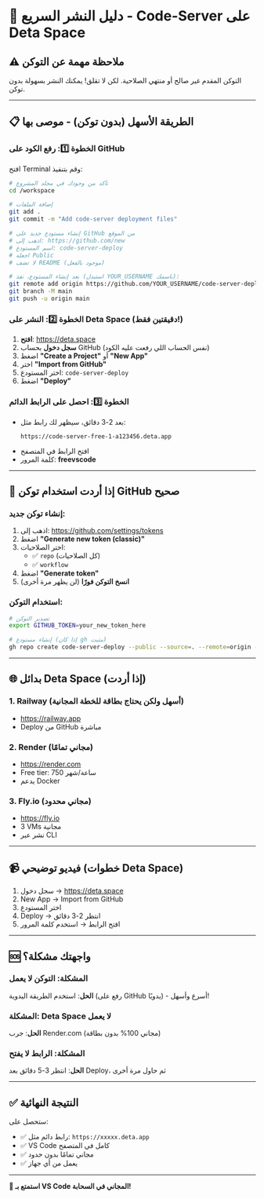 # 🚀 دليل النشر السريع - Code-Server على Deta Space

## ⚠️ ملاحظة مهمة عن التوكن
التوكن المقدم غير صالح أو منتهي الصلاحية. لكن لا تقلق! يمكنك النشر بسهولة بدون توكن.

---

## 📋 الطريقة الأسهل (بدون توكن) - موصى بها

### الخطوة 1️⃣: رفع الكود على GitHub

افتح Terminal وقم بتنفيذ:

```bash
# تأكد من وجودك في مجلد المشروع
cd /workspace

# إضافة الملفات
git add .
git commit -m "Add code-server deployment files"

# إنشاء مستودع جديد على GitHub من الموقع
# اذهب إلى: https://github.com/new
# اسم المستودع: code-server-deploy
# اجعله Public
# لا تضف README (موجود بالفعل)

# بعد إنشاء المستودع، نفذ (استبدل YOUR_USERNAME باسمك):
git remote add origin https://github.com/YOUR_USERNAME/code-server-deploy.git
git branch -M main
git push -u origin main
```

### الخطوة 2️⃣: النشر على Deta Space (دقيقتين فقط!)

1. **افتح**: https://deta.space
2. **سجل دخول** بحساب GitHub (نفس الحساب اللي رفعت عليه الكود)
3. اضغط **"Create a Project"** أو **"New App"**
4. اختر **"Import from GitHub"**
5. اختر المستودع: `code-server-deploy`
6. اضغط **"Deploy"**

### الخطوة 3️⃣: احصل على الرابط الدائم

- بعد 2-3 دقائق، سيظهر لك رابط مثل:
  ```
  https://code-server-free-1-a123456.deta.app
  ```
- افتح الرابط في المتصفح
- كلمة المرور: **freevscode**

---

## 🔑 إذا أردت استخدام توكن GitHub صحيح

### إنشاء توكن جديد:
1. اذهب إلى: https://github.com/settings/tokens
2. اضغط **"Generate new token (classic)"**
3. اختر الصلاحيات:
   - ✅ `repo` (كل الصلاحيات)
   - ✅ `workflow`
4. اضغط **"Generate token"**
5. **انسخ التوكن فورًا** (لن يظهر مرة أخرى)

### استخدام التوكن:
```bash
# تصدير التوكن
export GITHUB_TOKEN=your_new_token_here

# إنشاء مستودع (إذا كان gh مثبت)
gh repo create code-server-deploy --public --source=. --remote=origin --push
```

---

## 🌐 بدائل Deta Space (إذا أردت)

### 1. Railway (أسهل ولكن يحتاج بطاقة للخطة المجانية)
- https://railway.app
- Deploy من GitHub مباشرة

### 2. Render (مجاني تمامًا)
- https://render.com
- Free tier: 750 ساعة/شهر
- يدعم Docker

### 3. Fly.io (مجاني محدود)
- https://fly.io
- 3 VMs مجانية
- نشر عبر CLI

---

## 📹 فيديو توضيحي (خطوات Deta Space)

1. سجل دخول → https://deta.space
2. New App → Import from GitHub
3. اختر المستودع
4. Deploy → انتظر 2-3 دقائق
5. افتح الرابط → استخدم كلمة المرور

---

## 🆘 واجهتك مشكلة؟

### المشكلة: التوكن لا يعمل
**الحل**: استخدم الطريقة اليدوية (رفع على GitHub يدويًا) - أسرع وأسهل!

### المشكلة: Deta Space لا يعمل
**الحل**: جرب Render.com (مجاني 100% بدون بطاقة)

### المشكلة: الرابط لا يفتح
**الحل**: انتظر 3-5 دقائق بعد Deploy، ثم حاول مرة أخرى

---

## ✅ النتيجة النهائية

ستحصل على:
- ✅ رابط دائم مثل: `https://xxxxx.deta.app`
- ✅ VS Code كامل في المتصفح
- ✅ مجاني تمامًا بدون حدود
- ✅ يعمل من أي جهاز

---

**🎉 استمتع بـ VS Code المجاني في السحابة!**
